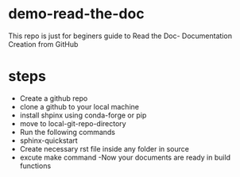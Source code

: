 # demo-read-the-doc
This repo is just for beginers guide to Read the Doc- Documentation Creation from GitHub
# steps
- Create a github repo
- clone a github to your local machine
- install shpinx using conda-forge or pip
- move to local-git-repo-directory
- Run the following commands
 - sphinx-quickstart
- Create necessary rst file inside any folder in source
- excute make command
-Now your documents are ready in build functions
